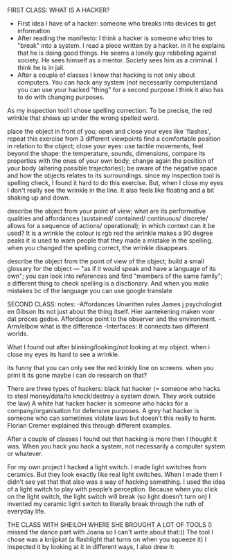 FIRST CLASS:
WHAT IS A HACKER?
- First idea I have of a hacker: someone who breaks into devices to get information
- After reading the manifesto: I think a hacker is someone who tries to "break" into a system. I read a piece written by a 
hacker. in it he explains that he is doing good things. He seems a lonely guy rebbeling against society. He sees himself as 
a mentor. Society sees him as a criminal. I think he is in jail.
- After a couple of classes I know that hacking is not only about computers. You can hack any system (not necessarily 
computers)and you can use your hacked "thing" for a second purpose.I think it also has to do with changing purposes. 

As my inspection tool I chose spelling correction. To be precise, the red wrinkle that shows up under the wrong spelled word.

place the object in front of you; open and close your eyes like 'flashes', repeat this exercise
from 3 different viewpoints find a comfortable position in relation to the object; close your eyes: 
use tactile movements, feel beyond the shape: the temperature, sounds, dimensions, compare its properties 
with the ones of your own body; change again the position of your body (altering possible trajectories);
be aware of the negative space and how the objects relates to its surroundings.
  since my inspection tool is spelling check, I found it hard to do this exercise. But, when I close my eyes I don't really 
  see the wrinkle in the line. It also feels like floating and a bit shaking up and down. 
  
describe the object from your point of view; what are its performative qualities and affordances (sustained/ contained/ 
continuous/ discrete/ allows for a sequence of actions/ operational); in which context can it be used?
  It is a wrinkle 
  the colour is rgb red
  the wrinkle makes a 90 degree peaks
  it is used to warn people that they made a mistake in the spelling.
  when you changed the spelling correct, the wrinkle disappears.
  
describe the object from the point of view of the object; build a small glossary for the object — "as if it would speak 
and have a language of its own"; you can look into references and find "members of the same family";
  a different thing to check spelling is a disctionary. And when you make mistakes bc of the language you can use google 
  translate

SECOND CLASS:
notes:
-Affordances
Unwritten rules
James j psychologist en Gibson
Its not just about the thing itself. 
Hier aantekening maken voor dat proces gedoe. 
Affordance point to the observer and the environment.
-Arm/elbow what is the difference
-Interfaces:
It connects two different worlds. 

What I found out after blinking/looking/not looking at my object.
when i close my eyes its hard to see a wrinkle.

its funny that you can only see the red krinkly line on screens. when you print it its gone 
maybe i can do research on that?


There are three types of hackers: black hat hacker (= someone who hacks to steal money/data/to knock/destroy a system down. They work outside the law) A white hat hacker hacker is someone who hacks for a company/organisation for defensive purposes. A grey hat hacker is someone who can sometimes violate laws but doesn’t this really to harm. Florian Cremer explained this through different examples.  

After a couple of classes I found out that hacking is more then I thought it was. When you hack you hack a system, not necessarily a computer system or whatever. 

For my own project I hacked a light switch. I made light switches from ceramics. But they look exactly like real light switches. When I made them I didn’t see yet that that also was a way of hacking something. I used the idea of a light switch to play with people’s perception. Because when you click on the light switch, the light switch will break (so light doesn’t turn on) I invented my ceramic light switch to literally break through the ruth of everyday life. 

THE CLASS WITH SHEILOH WHERE SHE BROUGHT A LOT OF TOOLS (I missed the dance part with Joana so I can't write about that:()
The tool I chose was a knijpkat (a flashlight that turns on when you squeeze it) I inspected it by looking at it in different ways, I also drew it:   

  





